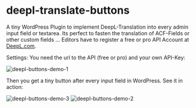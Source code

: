 # deepl-translate-buttons
A tiny WordPress Plugin to implement DeepL-Translation into every admin input field or textarea. 
Its perfect to fasten the translation of ACF-Fields or other custom fields …
Editors have to register a free or pro API Account at [DeepL.com](https://www.deepl.com/en/pro-api).

Settings:
You need the url to the API (free or pro) and your own API-Key:

![deepl-buttons-demo-1](https://user-images.githubusercontent.com/2411246/174667585-6494d6ec-b0a1-4cff-994c-482bdb3e095a.png)


Then you get a tiny button after every input field in WordPress. See it in action:

![deepl-buttons-demo-3](https://user-images.githubusercontent.com/2411246/174667467-a2bd1c44-f565-4653-b4c1-5c093ce8cea1.png)
![deepl-buttons-demo-2](https://user-images.githubusercontent.com/2411246/174667463-ffecf041-33e3-435c-a1b1-1dd6a65ab924.png)
